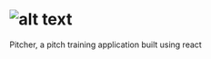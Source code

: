 # ![alt text](https://github.com/eykyu-dev/payme-website/blob/main/assets/dashboard.png)
Pitcher, a pitch training application built using react
